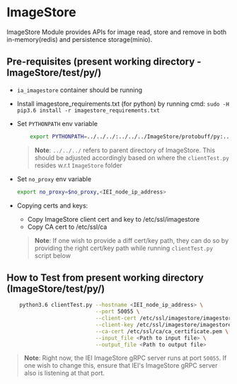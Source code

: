 # ImageStore
ImageStore Module provides APIs for image read, store and remove in both in-memory(redis) and persistence storage(minio).

## Pre-requisites (present working directory - ImageStore/test/py/)

* `ia_imagestore` container should be running
* Install imagestore_requirements.txt (for python) by running cmd: `sudo -H pip3.6 install -r imagestore_requirements.txt`
* Set `PYTHONPATH` env variable
    ```sh
        export PYTHONPATH=../../../:../../../ImageStore/protobuff/py:../../../ImageStore/client/py
    ```
    > **Note**: `../../../` refers to parent directory of ImageStore. This should be adjusted accordingly based on where the `clientTest.py` resides w.r.t `ImageStore` folder
* Set `no_proxy` env variable
    ```sh
    export no_proxy=$no_proxy,<IEI_node_ip_address>
    ```
* Copying certs and keys:
    * Copy ImageStore client cert and key to /etc/ssl/imagestore
    * Copy CA cert to /etc/ssl/ca

    > **Note**: If one wish to provide a diff cert/key path, they can do so by providing the right cert/key path while running `clientTest.py` script below


## How to Test from present working directory (ImageStore/test/py/)

```sh
    python3.6 clientTest.py --hostname <IEI_node_ip_address> \
                            --port 50055 \
                            --client-cert /etc/ssl/imagestore/imagestore_client_certificate.pem \
                            --client-key /etc/ssl/imagestore/imagestore_client_key.pem \
                            --ca-cert /etc/ssl/ca/ca_certificate.pem \
                            --input_file <Path to input file> \
                            --output_file <Path to output file>

```

> **Note**: Right now, the IEI ImageStore gRPC server runs at port `50055`. If one wish to change this, ensure that IEI's ImageStore gRPC server
> also is listening at that port.